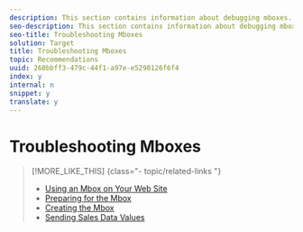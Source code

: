 ```yaml
---
description: This section contains information about debugging mboxes.
seo-description: This section contains information about debugging mboxes.
seo-title: Troubleshooting Mboxes
solution: Target
title: Troubleshooting Mboxes
topic: Recommendations
uuid: 260bbff3-479c-44f1-a97e-e5290126f6f4
index: y
internal: n
snippet: y
translate: y
---
```


# Troubleshooting Mboxes


>[!MORE_LIKE_THIS] {class="- topic/related-links "}
>
>* [ Using an Mbox on Your Web Site ](t_Using_an_Mbox_on_Your_Web_Site.md#task_0A087749BA75438D988726255BF097BB)
>* [ Preparing for the Mbox ](c_Preparing_for_the_Mbox.md#concept_459B7584184A4C1C9AF183EF9203C52B)
>* [ Creating the Mbox ](t_Creating_the_Mbox.md#task_A1D1A81FCFF046D2A2DF21814C05DA7D)
>* [ Sending Sales Data Values ](c_Sending_Sales_Data_Values.md#concept_45A82EB4727941CD9147FCBE9E6E42F2)
